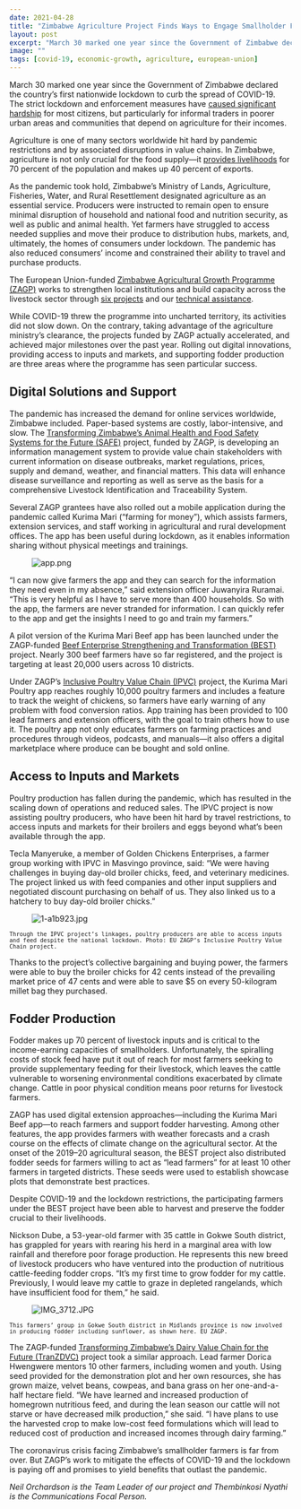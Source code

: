 ```yaml
---
date: 2021-04-28
title: "Zimbabwe Agriculture Project Finds Ways to Engage Smallholder Farmers, Despite COVID-19"
layout: post
excerpt: "March 30 marked one year since the Government of Zimbabwe declared the country’s first nationwide lockdown to curb the spread of COVID-19. The strict lockdown and enforcement measures have caused significant hardship for most citizens, but particularly for informal traders in poorer urban area..."
image: ""
tags: [covid-19, economic-growth, agriculture, european-union]
---
```

<p>March 30 marked one year since the Government of Zimbabwe declared the country’s first nationwide lockdown to curb the spread of COVID-19. The strict lockdown and enforcement measures have <a href="https://www.future-agricultures.org/wp-content/uploads/2020/10/APRA_COVID_19_Zimbabwe_Country_Report1.pdf">caused significant hardship</a> for most citizens, but particularly for informal traders in poorer urban areas and communities that depend on agriculture for their incomes.</p><p>Agriculture is one of many sectors worldwide hit hard by pandemic restrictions and by associated disruptions in value chains. In Zimbabwe, agriculture is not only crucial for the food supply—it <a href="http://www.fao.org/zimbabwe/fao-in-zimbabwe/zimbabwe-at-a-glance/en/">provides livelihoods</a> for 70 percent of the population and makes up 40 percent of exports.</p><p>As the pandemic took hold, Zimbabwe’s Ministry of Lands, Agriculture, Fisheries, Water, and Rural Resettlement designated agriculture as an essential service. Producers were instructed to remain open to ensure minimal disruption of household and national food and nutrition security, as well as public and animal health. Yet farmers have struggled to access needed supplies and move their produce to distribution hubs, markets, and, ultimately, the homes of consumers under lockdown. The pandemic has also reduced consumers’ income and constrained their ability to travel and purchase products.</p><p>The European Union-funded <a href="http://zagp.org.zw/">Zimbabwe Agricultural Growth Programme (ZAGP)</a> works to strengthen local institutions and build capacity across the livestock sector through <a href="http://zagp.org.zw/Projects">six projects</a> and our <a href="https://www.dai.com/our-work/projects/zimbabwe-technical-assistance-to-the-zimbabwe-agricultural-growth-programme-zagp">technical assistance</a>.</p><p>While COVID-19 threw the programme into uncharted territory, its activities did not slow down. On the contrary, taking advantage of the agriculture ministry’s clearance, the projects funded by ZAGP actually accelerated, and achieved major milestones over the past year. Rolling out digital innovations, providing access to inputs and markets, and supporting fodder production are three areas where the programme has seen particular success.</p><h2 id="digital-solutions-and-support">Digital Solutions and Support</h2><p>The pandemic has increased the demand for online services worldwide, Zimbabwe included. Paper-based systems are costly, labor-intensive, and slow. The <a href="http://www.zagp.org.zw/projects/view/safe">Transforming Zimbabwe’s Animal Health and Food Safety Systems for the Future (SAFE)</a> project, funded by ZAGP, is developing an information management system to provide value chain stakeholders with current information on disease outbreaks, market regulations, prices, supply and demand, weather, and financial matters. This data will enhance disease surveillance and reporting as well as serve as the basis for a comprehensive Livestock Identification and Traceability System.</p><p>Several ZAGP grantees have also rolled out a mobile application during the pandemic called Kurima Mari (“farming for money”), which assists farmers, extension services, and staff working in agricultural and rural development offices. The app has been useful during lockdown, as it enables information sharing without physical meetings and trainings.</p><figure class="kg-card kg-image-card"><img src="https://pubs.ghost.io/uploads/app.png" class="kg-image" alt="app.png" loading="lazy"></figure><p>“I can now give farmers the app and they can search for the information they need even in my absence,” said extension officer Juwanyira Ruramai. “This is very helpful as I have to serve more than 400 households. So with the app, the farmers are never stranded for information. I can quickly refer to the app and get the insights I need to go and train my farmers.”</p><p>A pilot version of the Kurima Mari Beef app has been launched under the ZAGP-funded <a href="http://www.zagp.org.zw/projects/view/beef">Beef Enterprise Strengthening and Transformation (BEST)</a> project. Nearly 300 beef farmers have so far registered, and the project is targeting at least 20,000 users across 10 districts.</p><p>Under ZAGP’s <a href="http://www.zagp.org.zw/projects/view/poultry">Inclusive Poultry Value Chain (IPVC)</a> project, the Kurima Mari Poultry app reaches roughly 10,000 poultry farmers and includes a feature to track the weight of chickens, so farmers have early warning of any problem with food conversion ratios. App training has been provided to 100 lead farmers and extension officers, with the goal to train others how to use it. The poultry app not only educates farmers on farming practices and procedures through videos, podcasts, and manuals—it also offers a digital marketplace where produce can be bought and sold online.</p><h2 id="access-to-inputs-and-markets">Access to Inputs and Markets</h2><p>Poultry production has fallen during the pandemic, which has resulted in the scaling down of operations and reduced sales. The IPVC project is now assisting poultry producers, who have been hit hard by travel restrictions, to access inputs and markets for their broilers and eggs beyond what’s been available through the app.</p><p>Tecla Manyeruke, a member of Golden Chickens Enterprises, a farmer group working with IPVC in Masvingo province, said: “We were having challenges in buying day-old broiler chicks, feed, and veterinary medicines. The project linked us with feed companies and other input suppliers and negotiated discount purchasing on behalf of us. They also linked us to a hatchery to buy day-old broiler chicks.”</p><figure class="kg-card kg-image-card"><img src="https://pubs.ghost.io/uploads/1-a1b923.jpg" class="kg-image" alt="1-a1b923.jpg" loading="lazy"></figure><p><code><code>Through the IPVC project’s linkages, poultry producers are able to access inputs and feed despite the national lockdown. Photo: EU ZAGP’s Inclusive Poultry Value Chain project.</code></code></p><p>Thanks to the project’s collective bargaining and buying power, the farmers were able to buy the broiler chicks for 42 cents instead of the prevailing market price of 47 cents and were able to save $5 on every 50-kilogram millet bag they purchased.</p><h2 id="fodder-production">Fodder Production</h2><p>Fodder makes up 70 percent of livestock inputs and is critical to the income-earning capacities of smallholders. Unfortunately, the spiralling costs of stock feed have put it out of reach for most farmers seeking to provide supplementary feeding for their livestock, which leaves the cattle vulnerable to worsening environmental conditions exacerbated by climate change. Cattle in poor physical condition means poor returns for livestock farmers.</p><p>ZAGP has used digital extension approaches—including the Kurima Mari Beef app—to reach farmers and support fodder harvesting. Among other features, the app provides farmers with weather forecasts and a crash course on the effects of climate change on the agricultural sector. At the onset of the 2019–20 agricultural season, the BEST project also distributed fodder seeds for farmers willing to act as “lead farmers” for at least 10 other farmers in targeted districts. These seeds were used to establish showcase plots that demonstrate best practices.</p><p>Despite COVID-19 and the lockdown restrictions, the participating farmers under the BEST project have been able to harvest and preserve the fodder crucial to their livelihoods.</p><p>Nickson Dube, a 53-year-old farmer with 35 cattle in Gokwe South district, has grappled for years with rearing his herd in a marginal area with low rainfall and therefore poor forage production. He represents this new breed of livestock producers who have ventured into the production of nutritious cattle-feeding fodder crops. “It’s my first time to grow fodder for my cattle. Previously, I would leave my cattle to graze in depleted rangelands, which have insufficient food for them,” he said.</p><figure class="kg-card kg-image-card"><img src="https://pubs.ghost.io/uploads/IMG_3712.JPG" class="kg-image" alt="IMG_3712.JPG" loading="lazy"></figure><p><code><code>This farmers’ group in Gokwe South district in Midlands province is now involved in producing fodder including sunflower, as shown here. EU ZAGP.</code></code></p><p>The ZAGP-funded <a href="http://zagp.org.zw/projects/view/dairy">Transforming Zimbabwe’s Dairy Value Chain for the Future (TranZDVC)</a> project took a similar approach. Lead farmer Dorica Hwengwere mentors 10 other farmers, including women and youth. Using seed provided for the demonstration plot and her own resources, she has grown maize, velvet beans, cowpeas, and bana grass on her one-and-a-half hectare field. “We have learned and increased production of homegrown nutritious feed, and during the lean season our cattle will not starve or have decreased milk production,” she said. “I have plans to use the harvested crop to make low-cost feed formulations which will lead to reduced cost of production and increased incomes through dairy farming.”</p><p>The coronavirus crisis facing Zimbabwe’s smallholder farmers is far from over. But ZAGP’s work to mitigate the effects of COVID-19 and the lockdown is paying off and promises to yield benefits that outlast the pandemic.</p><p><em>Neil Orchardson is the Team Leader of our project and Thembinkosi Nyathi is the Communications Focal Person.</em></p>
  